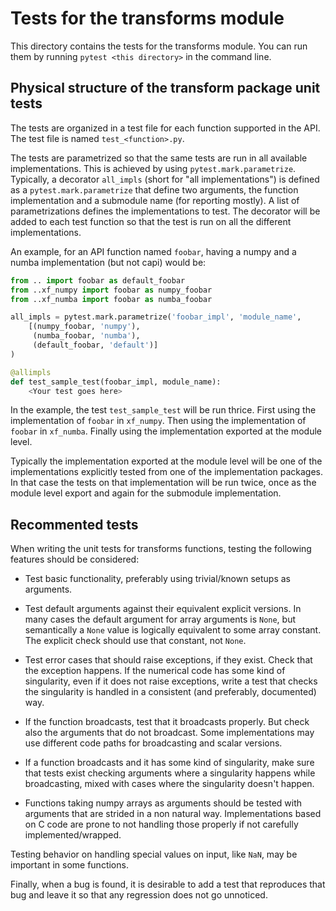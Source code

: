 # Tests for the transforms module #

This directory contains the tests for the transforms module. You can
run them by running `pytest <this directory>` in the command line.


## Physical structure of the transform package unit tests ##

The tests are organized in a test file for each function supported in
the API. The test file is named `test_<function>.py`.

The tests are parametrized so that the same tests are run in all
available implementations. This is achieved by using
`pytest.mark.parametrize`.  Typically, a decorator `all_impls` (short
for "all implementations") is defined as a `pytest.mark.parametrize`
that define two arguments, the function implementation and a submodule
name (for reporting mostly). A list of parametrizations defines the
implementations to test. The decorator will be added to each test
function so that the test is run on all the different implementations.

An example, for an API function named `foobar`, having a numpy and a numba
implementation (but not capi) would be:

```python
from .. import foobar as default_foobar
from ..xf_numpy import foobar as numpy_foobar
from ..xf_numba import foobar as numba_foobar

all_impls = pytest.mark.parametrize('foobar_impl', 'module_name',
	[(numpy_foobar, 'numpy'),
	 (numba_foobar, 'numba'),
	 (default_foobar, 'default')]
)

@allimpls
def test_sample_test(foobar_impl, module_name):
	<Your test goes here>
```

In the example, the test `test_sample_test` will be run thrice. First
using the implementation of `foobar` in `xf_numpy`. Then using the
implementation of `foobar` in `xf_numba`. Finally using the
implementation exported at the module level.

Typically the implementation exported at the module level will be one
of the implementations explicitly tested from one of the
implementation packages. In that case the tests on that implementation
will be run twice, once as the module level export and again for the
submodule implementation.


## Recommented tests ##

When writing the unit tests for transforms functions, testing the
following features should be considered:

* Test basic functionality, preferably using trivial/known setups as
  arguments.
  
* Test default arguments against their equivalent explicit versions.
  In many cases the default argument for array arguments is `None`,
  but semantically a `None` value is logically equivalent to some
  array constant. The explicit check should use that constant, not
  `None`.
  
* Test error cases that should raise exceptions, if they exist. Check
  that the exception happens. If the numerical code has some kind of
  singularity, even if it does not raise exceptions, write a test that
  checks the singularity is handled in a consistent (and preferably,
  documented) way.

* If the function broadcasts, test that it broadcasts properly. But
  check also the arguments that do not broadcast. Some implementations
  may use different code paths for broadcasting and scalar versions.

* If a function broadcasts and it has some kind of singularity, make
  sure that tests exist checking arguments where a singularity happens
  while broadcasting, mixed with cases where the singularity doesn't
  happen.
  
* Functions taking numpy arrays as arguments should be tested with
  arguments that are strided in a non natural way. Implementations
  based on C code are prone to not handling those properly if not
  carefully implemented/wrapped.
  
Testing behavior on handling special values on input, like `NaN`, may
be important in some functions.

Finally, when a bug is found, it is desirable to add a test that
reproduces that bug and leave it so that any regression does not go
unnoticed.
